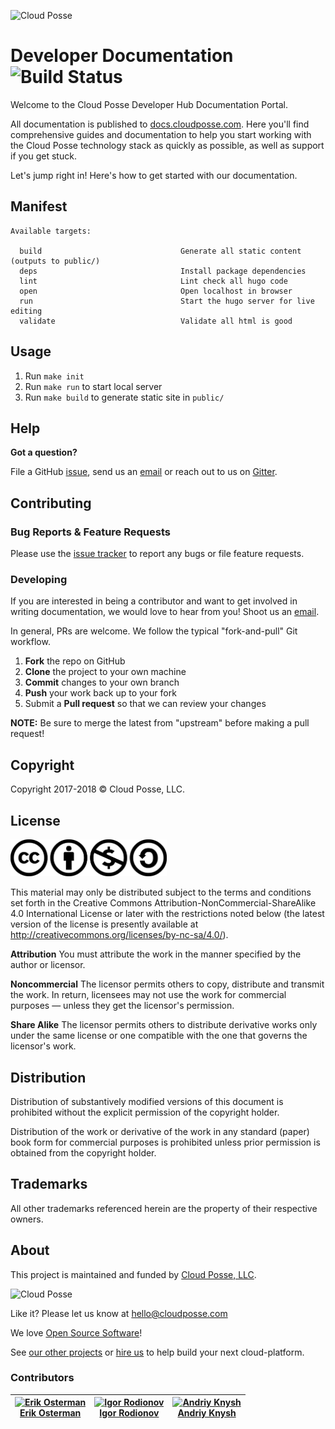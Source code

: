 ![Cloud Posse](https://cloudposse.com/logo-300x69.png)

# Developer Documentation ![Build Status](https://g.codefresh.io/api/badges/build?repoOwner=cloudposse&repoName=docs&branch=master&pipelineName=docs&accountName=cloudposse)

Welcome to the Cloud Posse Developer Hub Documentation Portal.

All documentation is published to [docs.cloudposse.com](https://docs.cloudposse.com). Here you'll find comprehensive guides and documentation to help you start working with the Cloud Posse technology stack as quickly as possible, as well as support if you get stuck.

Let's jump right in! Here's how to get started with our documentation.

## Manifest

```
Available targets:

  build                               Generate all static content (outputs to public/)
  deps                                Install package dependencies
  lint                                Lint check all hugo code
  open                                Open localhost in browser
  run                                 Start the hugo server for live editing
  validate                            Validate all html is good
```

## Usage

1. Run `make init`
2. Run `make run` to start local server
3. Run `make build` to generate static site in `public/`

## Help

**Got a question?**

File a GitHub [issue](https://github.com/cloudposse/docs/issues), send us an [email](mailto:hello@cloudposse.com) or reach out to us on [Gitter](https://gitter.im/cloudposse/).

## Contributing

### Bug Reports & Feature Requests

Please use the [issue tracker](https://github.com/cloudposse/docs/issues) to report any bugs or file feature requests.

### Developing

If you are interested in being a contributor and want to get involved in writing documentation, we would love to hear from you! Shoot us an [email](mailto:hello@cloudposse.com).

In general, PRs are welcome. We follow the typical "fork-and-pull" Git workflow.

 1. **Fork** the repo on GitHub
 2. **Clone** the project to your own machine
 3. **Commit** changes to your own branch
 4. **Push** your work back up to your fork
 5. Submit a **Pull request** so that we can review your changes

**NOTE:** Be sure to merge the latest from "upstream" before making a pull request!

## Copyright

Copyright 2017-2018 © Cloud Posse, LLC.

## License

<a href="http://creativecommons.org/licenses/by-nc-sa/4.0/"><img title="Creative Commons Attribution-NonCommercial-ShareAlike 4.0 International License" src="static/images/cc-by-nc-sa.png" width="250" /></a>

This material may only be distributed subject to the terms and conditions set forth in the Creative Commons Attribution-NonCommercial-ShareAlike 4.0 International License or later with the restrictions noted below (the latest version of the license is presently available at <http://creativecommons.org/licenses/by-nc-sa/4.0/>).

**Attribution** You must attribute the work in the manner specified by the author or licensor.

**Noncommercial** The licensor permits others to copy, distribute and transmit the work. In return, licensees may not use the work for commercial purposes — unless they get the licensor's permission.

**Share Alike** The licensor permits others to distribute derivative works only under the same license or one compatible with the one that governs the licensor's work.

## Distribution

Distribution of substantively modified versions of this document is prohibited without the explicit permission of the copyright holder.

Distribution of the work or derivative of the work in any standard (paper) book form for commercial purposes is prohibited unless prior permission is obtained from the copyright holder.

## Trademarks

All other trademarks referenced herein are the property of their respective owners.

## About

This project is maintained and funded by [Cloud Posse, LLC][website].

![Cloud Posse](https://cloudposse.com/logo-300x69.png)

Like it? Please let us know at <hello@cloudposse.com>

We love [Open Source Software](https://github.com/cloudposse/)!

See [our other projects][community]
or [hire us][hire] to help build your next cloud-platform.

  [website]: http://cloudposse.com/
  [community]: https://github.com/cloudposse/
  [hire]: http://cloudposse.com/contact/

### Contributors

| [![Erik Osterman][erik_img]][erik_web]<br/>[Erik Osterman][erik_web] | [![Igor Rodionov][igor_img]][igor_web]<br/>[Igor Rodionov][igor_web] | [![Andriy Knysh][andriy_img]][andriy_web]<br/>[Andriy Knysh][andriy_web] |
| -------------------------------------------------------------------- | -------------------------------------------------------------------- | ------------------------------------------------------------------------ |

  [erik_img]: http://s.gravatar.com/avatar/88c480d4f73b813904e00a5695a454cb?s=144
  [erik_web]: https://github.com/osterman/
  [igor_img]: http://s.gravatar.com/avatar/bc70834d32ed4517568a1feb0b9be7e2?s=144
  [igor_web]: https://github.com/goruha/
  [andriy_img]: https://avatars0.githubusercontent.com/u/7356997?v=4&u=ed9ce1c9151d552d985bdf5546772e14ef7ab617&s=144
  [andriy_web]: https://github.com/aknysh/
